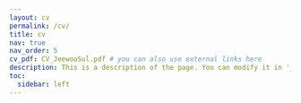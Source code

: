 ```yaml
---
layout: cv
permalink: /cv/
title: cv
nav: true
nav_order: 5
cv_pdf: CV_JeewooSul.pdf # you can also use external links here
description: This is a description of the page. You can modify it in '_pages/cv.md'. You can also change or remove the top pdf download button.
toc:
  sidebar: left
---
```

